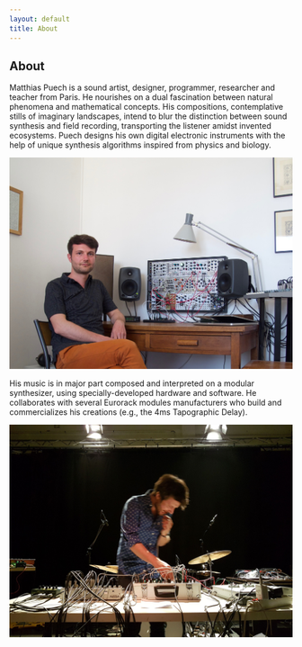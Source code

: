 ```yaml
---
layout: default
title: About
---
```


## About

Matthias Puech is a sound artist, designer, programmer, researcher and
teacher from Paris. He nourishes on a dual fascination between natural
phenomena and mathematical concepts. His compositions, contemplative
stills of imaginary landscapes, intend to blur the distinction between
sound synthesis and field recording, transporting the listener amidst
invented ecosystems. Puech designs his own digital electronic
instruments with the help of unique synthesis algorithms inspired from
physics and biology.

<img class="flush-left"
     src="assets/img/portrait1.jpg"
	alt="Credit: Erik Tengstrand" />

His music is in major part composed and interpreted on a modular
synthesizer, using specially-developed hardware and software. He
collaborates with several Eurorack modules manufacturers who build and
commercializes his creations (e.g., the 4ms Tapographic Delay).

<img class="flush-left"
     src="assets/img/portrait2.jpg"
	alt="Credit: jjgfree" />
